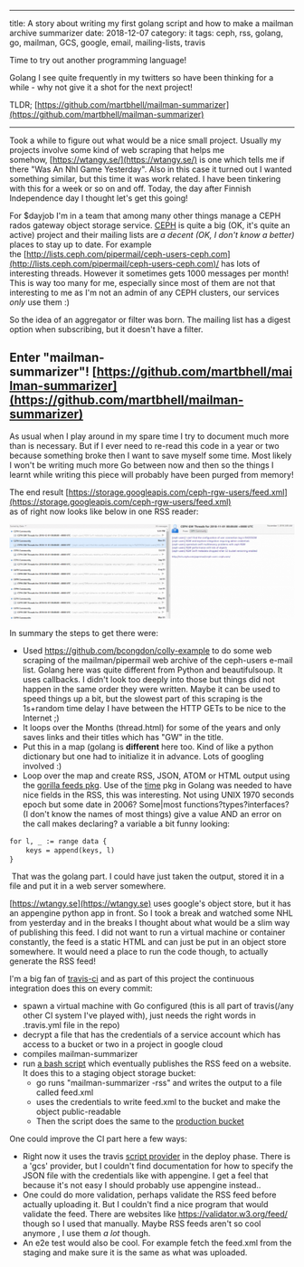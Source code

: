 ---
title: A story about writing my first golang script and how to make a mailman archive summarizer
date: 2018-12-07
category: it
tags: ceph, rss, golang, go, mailman, GCS, google, email, mailing-lists, travis

Time to try out another programming language!  
  
Golang I see quite frequently in my twitters so have been thinking for a while - why not give it a shot for the next project!

TLDR; [https://github.com/martbhell/mailman-summarizer](https://github.com/martbhell/mailman-summarizer)

* * *

Took a while to figure out what would be a nice small project. Usually my projects involve some kind of web scraping that helps me somehow, [https://wtangy.se/](https://wtangy.se/) is one which tells me if there "Was An Nhl Game Yesterday". Also in this case it turned out I wanted something similar, but this time it was work related. I have been tinkering with this for a week or so on and off. Today, the day after Finnish Independence day I thought let's get this going!

For $dayjob I'm in a team that among many other things manage a CEPH rados gateway object storage service. [CEPH](http://ceph.com/) is quite a big (OK, it's quite an active) project and their mailing lists are _a decent (OK, I don't know a better)_ places to stay up to date. For example the [http://lists.ceph.com/pipermail/ceph-users-ceph.com](http://lists.ceph.com/pipermail/ceph-users-ceph.com)/ has lots of interesting threads. However it sometimes gets 1000 messages per month! This is way too many for me, especially since most of them are not that interesting to me as I'm not an admin of any CEPH clusters, our services _only_ use them :)

So the idea of an aggregator or filter was born. The mailing list has a digest option when subscribing, but it doesn't have a filter.

## Enter "**mailman-summarizer**"! [https://github.com/martbhell/mailman-summarizer](https://github.com/martbhell/mailman-summarizer)

As usual when I play around in my spare time I try to document much more than is necessary. But if I ever need to re-read this code in a year or two because something broke then I want to save myself some time. Most likely I won't be writing much more Go between now and then so the things I learnt while writing this piece will probably have been purged from memory!

The end result [https://storage.googleapis.com/ceph-rgw-users/feed.xml](https://storage.googleapis.com/ceph-rgw-users/feed.xml)  
as of right now looks like below in one RSS reader:

![RSS Feed Output](images/image-1024x339.png)

In summary the steps to get there were:

- Used <https://github.com/bcongdon/colly-example> to do some web scraping of the mailman/pipermail web archive of the ceph-users e-mail list. Golang here was quite different from Python and beautifulsoup. It uses callbacks. I didn't look too deeply into those but things did not happen in the same order they were written. Maybe it can be used to speed things up a bit, but the slowest part of this scraping is the 1s+random time delay I have between the HTTP GETs to be nice to the Internet ;)
- It loops over the Months (thread.html) for some of the years and only saves links and their titles which has "GW" in the title.
- Put this in a map (golang is **different** here too. Kind of like a python dictionary but one had to initialize it in advance. Lots of googling involved :)
- Loop over the map and create RSS, JSON, ATOM or HTML output using the [gorilla feeds pkg](http://www.gorillatoolkit.org/pkg/feeds). Use of the [time](https://golang.org/pkg/time/) pkg in Golang was needed to have nice fields in the RSS, this was interesting. Not using UNIX 1970 seconds epoch but some date in 2006? Some|most functions?types?interfaces? (I don't know the names of most things) give a value AND an error on the call makes declaring? a variable a bit funny looking:

```golang
for l, _ := range data {
    keys = append(keys, l)
}
```

 That was the golang part. I could have just taken the output, stored it in a file and put it in a web server somewhere.

[https://wtangy.se](https://wtangy.se) uses google's object store, but it has an appengine python app in front. So I took a break and watched some NHL from yesterday and in the breaks I thought about what would be a slim way of publishing this feed. I did not want to run a virtual machine or container constantly, the feed is a static HTML and can just be put in an object store somewhere. It would need a place to run the code though, to actually generate the RSS feed!

I'm a big fan of [travis-ci](https://github.com/martbhell/mailman-summarizer/blob/master/.travis.yml) and as part of this project the continuous integration does this on every commit:

- spawn a virtual machine with Go configured (this is all part of travis(/any other CI system I've played with), just needs the right words in .travis.yml file in the repo)
- decrypt a file that has the credentials of a service account which has access to a bucket or two in a project in google cloud
- compiles mailman-summarizer
- run [a bash script](https://github.com/martbhell/mailman-summarizer/blob/master/tools/deploy.sh) which eventually publishes the RSS feed on a website. It does this to a staging object storage bucket:
  - go runs "mailman-summarizer -rss" and writes the output to a file called feed.xml
  - uses the credentials to write feed.xml to the bucket and make the object public-readable
  - Then the script does the same to the [production bucket](https://storage.googleapis.com/ceph-rgw-users/feed.xml)

One could improve the CI part here a few ways:

- Right now it uses the travis [script provider](https://docs.travis-ci.com/user/deployment/script/) in the deploy phase. There is a 'gcs' provider, but I couldn't find documentation for how to specify the JSON file with the credentials like with appengine. I get a feel that because it's not easy I should probably use appengine instead..
- One could do more validation, perhaps validate the RSS feed before actually uploading it. But I couldn't find a nice program that would validate the feed. There are websites like <https://validator.w3.org/feed/> though so I used that manually. Maybe RSS feeds aren't so cool anymore , I use them _a lot_ though.
- An e2e test would also be cool. For example fetch the feed.xml from the staging and make sure it is the same as what was uploaded.
